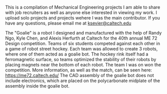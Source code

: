 This is a compilation of Mechanical Engineering projects I am able to share with job recruiters as well as anyone else interested in viewing my work.
I upload solo projects and projects wehere I was the main contributor. 
If you have any questions, please email me at ksevier@caltech.edu

The "Goalie" is a robot I designed and manufactured with the help of Randy Ngo, Kyle Chen, and Alexis Herfurth at Caltech for the 40th annual ME 72 Design competition. 
Teams of six students competed against each other in a game of robot street hockey. Each team was allowed to create 3 robots, where one of them acted as a goalie bot. The hockey
rink itself had a ferromagnetic surface, so teams optimized the stability of their robots by placing magnets near the bottom of each robot. 
The team I was on won the competition. More information, as well as the match, can be seen here: https://me72.caltech.edu/
The CAD assembly of the goalie bot does not include electronics, which are placed on the polycarbonate midplate of the assembly inside the goalie bot.  
